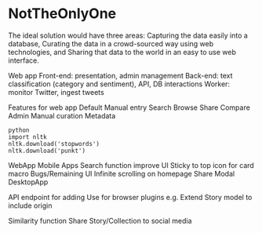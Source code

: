 # NotTheOnlyOne

The ideal solution would have three areas: Capturing the data easily into a database, Curating the data in a crowd-sourced way using web technologies, and Sharing that data to the world in an easy to use web interface.

Web app
  Front-end: presentation, admin management
  Back-end: text classification (category and sentiment), API, DB interactions
  Worker: monitor Twitter, ingest tweets

Features for web app
  Default
    Manual entry
    Search
    Browse
    Share
    Compare
  Admin
    Manual curation
    Metadata


```
python
import nltk
nltk.download('stopwords')
nltk.download('punkt')
```

WebApp
  Mobile Apps
  Search function improve UI
  Sticky to top icon for card macro
  Bugs/Remaining UI
  Infinite scrolling on homepage
  Share Modal
  DesktopApp

API endpoint for adding
  Use for browser plugins e.g.
  Extend Story model to include origin

Similarity function
  Share Story/Collection to social media
